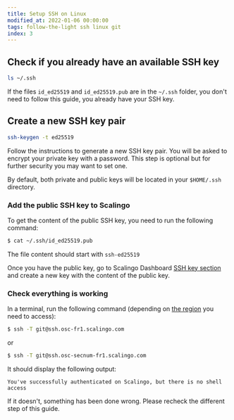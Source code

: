 ```yaml
---
title: Setup SSH on Linux
modified_at: 2022-01-06 00:00:00
tags: follow-the-light ssh linux git
index: 3
---
```


## Check if you already have an available SSH key

```bash
ls ~/.ssh
```

If the files `id_ed25519` and `id_ed25519.pub` are in the `~/.ssh` folder, you don't
need to follow this guide, you already have your SSH key.

## Create a new SSH key pair

```bash
ssh-keygen -t ed25519
```

Follow the instructions to generate a new SSH key pair. You will be asked to encrypt
your private key with a password. This step is optional but for further security you may
want to set one.

By default, both private and public keys will be located in your `$HOME/.ssh` directory.

### Add the public SSH key to Scalingo

To get the content of the public SSH key, you need to run the following command:

```bash
$ cat ~/.ssh/id_ed25519.pub
```

The file content should start with `ssh-ed25519`

Once you have the public key, go to Scalingo Dashboard [SSH key section](https://dashboard.scalingo.com/account/keys) and
create a new key with the content of the public key.

### Check everything is working

In a terminal, run the following command (depending on [the region](https://doc.scalingo.com/platform/internals/regions) you need to access):

```bash
$ ssh -T git@ssh.osc-fr1.scalingo.com
```

or

```bash
$ ssh -T git@ssh.osc-secnum-fr1.scalingo.com
```

It should display the following output:

```
You've successfully authenticated on Scalingo, but there is no shell access
```

If it doesn't, something has been done wrong. Please recheck the different step
of this guide.
